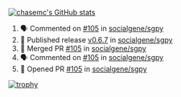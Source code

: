 [![chasemc's GitHub stats](https://github-readme-stats.vercel.app/api?username=chasemc)](https://github.com/anuraghazra/github-readme-stats)


<!--START_SECTION:activity-->
1. 🗣 Commented on [#105](https://github.com/socialgene/sgpy/pull/105#issuecomment-2182942338) in [socialgene/sgpy](https://github.com/socialgene/sgpy)
2. 🚀 Published release [v0.6.7](https://github.com/socialgene/sgpy/releases/tag/v0.6.7) in [socialgene/sgpy](https://github.com/socialgene/sgpy)
3. 🎉 Merged PR [#105](https://github.com/socialgene/sgpy/pull/105) in [socialgene/sgpy](https://github.com/socialgene/sgpy)
4. 🗣 Commented on [#105](https://github.com/socialgene/sgpy/pull/105#issuecomment-2182941741) in [socialgene/sgpy](https://github.com/socialgene/sgpy)
5. 💪 Opened PR [#105](https://github.com/socialgene/sgpy/pull/105) in [socialgene/sgpy](https://github.com/socialgene/sgpy)
<!--END_SECTION:activity-->
[![trophy](https://github-profile-trophy.vercel.app/?username=chasemc)](https://github.com/ryo-ma/github-profile-trophy)

